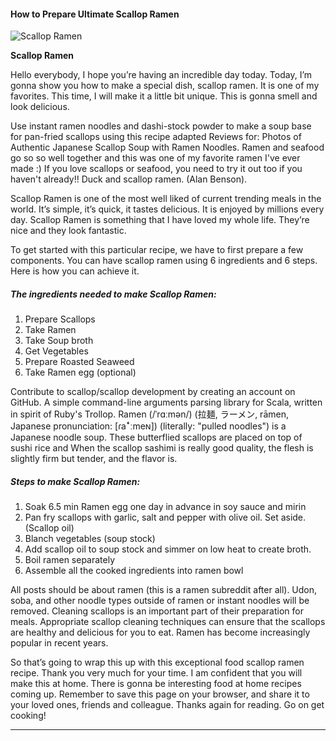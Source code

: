             

#### How to Prepare Ultimate Scallop Ramen

![Scallop Ramen](https://img-global.cpcdn.com/recipes/dcf9cf8ad06cf12a/751x532cq70/scallop-ramen-recipe-main-photo.jpg)

**Scallop Ramen**

Hello everybody, I hope you’re having an incredible day today. Today, I’m gonna show you how to make a special dish, scallop ramen. It is one of my favorites. This time, I will make it a little bit unique. This is gonna smell and look delicious.

Use instant ramen noodles and dashi-stock powder to make a soup base for pan-fried scallops using this recipe adapted Reviews for: Photos of Authentic Japanese Scallop Soup with Ramen Noodles. Ramen and seafood go so so well together and this was one of my favorite ramen I've ever made :) If you love scallops or seafood, you need to try it out too if you haven't already!! Duck and scallop ramen. (Alan Benson).

Scallop Ramen is one of the most well liked of current trending meals in the world. It’s simple, it’s quick, it tastes delicious. It is enjoyed by millions every day. Scallop Ramen is something that I have loved my whole life. They’re nice and they look fantastic.

To get started with this particular recipe, we have to first prepare a few components. You can have scallop ramen using 6 ingredients and 6 steps. Here is how you can achieve it.

##### The ingredients needed to make Scallop Ramen:

1.  Prepare Scallops
2.  Take Ramen
3.  Take Soup broth
4.  Get Vegetables
5.  Prepare Roasted Seaweed
6.  Take Ramen egg (optional)

Contribute to scallop/scallop development by creating an account on GitHub. A simple command-line arguments parsing library for Scala, written in spirit of Ruby's Trollop. Ramen (/ˈrɑːmən/) (拉麺, ラーメン, rāmen, Japanese pronunciation: \[ɾaꜜːmeɴ\]) (literally: "pulled noodles") is a Japanese noodle soup. These butterflied scallops are placed on top of sushi rice and When the scallop sashimi is really good quality, the flesh is slightly firm but tender, and the flavor is.

##### Steps to make Scallop Ramen:

1.  Soak 6.5 min Ramen egg one day in advance in soy sauce and mirin
2.  Pan fry scallops with garlic, salt and pepper with olive oil. Set aside. (Scallop oil)
3.  Blanch vegetables (soup stock)
4.  Add scallop oil to soup stock and simmer on low heat to create broth.
5.  Boil ramen separately
6.  Assemble all the cooked ingredients into ramen bowl

All posts should be about ramen (this is a ramen subreddit after all). Udon, soba, and other noodle types outside of ramen or instant noodles will be removed. Cleaning scallops is an important part of their preparation for meals. Appropriate scallop cleaning techniques can ensure that the scallops are healthy and delicious for you to eat. Ramen has become increasingly popular in recent years.

So that’s going to wrap this up with this exceptional food scallop ramen recipe. Thank you very much for your time. I am confident that you will make this at home. There is gonna be interesting food at home recipes coming up. Remember to save this page on your browser, and share it to your loved ones, friends and colleague. Thanks again for reading. Go on get cooking!

* * *